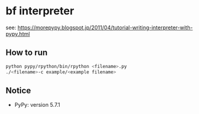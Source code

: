 # bf interpreter

see: https://morepypy.blogspot.jp/2011/04/tutorial-writing-interpreter-with-pypy.html

## How to run

``` bash
python pypy/rpython/bin/rpython <filename>.py
./<filename>-c example/<example filename>
```

## Notice

- PyPy: version 5.7.1
